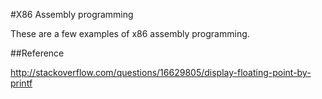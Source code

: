 
#X86 Assembly programming

These are a few examples of x86 assembly programming.

##Reference


http://stackoverflow.com/questions/16629805/display-floating-point-by-printf


